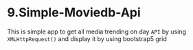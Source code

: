 # 9.Simple-Moviedb-Api
This is simple app to get all media trending on day `API`  by using ` XMLHttpRequest()` and display it by using bootstrap5 grid
